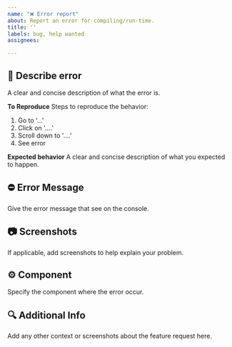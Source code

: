 ```yaml
---
name: "❌ Error report"
about: Report an error for compiling/run-time.
title: ''
labels: bug, help wanted
assignees:

---
```


## 📝 Describe error
A clear and concise description of what the error is.

**To Reproduce**
Steps to reproduce the behavior:
1. Go to '...'
2. Click on '....'
3. Scroll down to '....'
4. See error

**Expected behavior**
A clear and concise description of what you expected to happen.

## ⛔️ Error Message
Give the error message that see on the console. 

## 📷 Screenshots
If applicable, add screenshots to help explain your problem.

## ⚙️ Component
Specify the component where the error occur.

## 🔍 Additional Info
Add any other context or screenshots about the feature request here.
